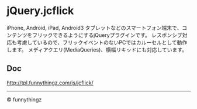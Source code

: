 jQuery.jcflick
=======

iPhone, Android, iPad, Android3 タブレットなどのスマートフォン端末で、コンテンツをフリックできるようにするjQueryプラグインです。
レスポンシブ対応も考慮しているので、フリックイベントのないPCではカルーセルとして動作します。
メディアクエリ(MediaQueries)、横幅リキッドにも対応しています。

## Doc

<a href="http://tpl.funnythingz.com/js/jcflick/">http://tpl.funnythingz.com/js/jcflick/</a>

<hr>

&copy; funnythingz
